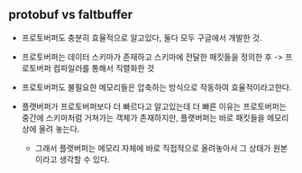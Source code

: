 ## protobuf vs faltbuffer
- 프로토버퍼도 충분히 효율적으로 알고있다, 둘다 모두 구글에서 개발한 것.
- 프로토버퍼는 데이터 스키마가 존재하고 스키마에 전달한 패킷들을 정의한 후 -> 프로토버퍼 컴파일러를 통해서 직렬화한 것 
- 프로토버퍼도 불필요한 메모리들은 압축하는 방식으로 작동하여 효율적이라고한다. 


- 플랫버퍼가 프로토버퍼보다 더 빠르다고 알고있는데 더 빠른 이유는 프로토버퍼는 중간에 스키마처럼 거쳐가는 객체가 존재하지만, 플랫버퍼는 바로 패킷들을 메모리 상에 올려 놓는다. 
    - 그래서 플랫버퍼는 메모리 자체에 바로 직접적으로 올려놓아서 그 상태가 원본이라고 생각할 수 있다.
